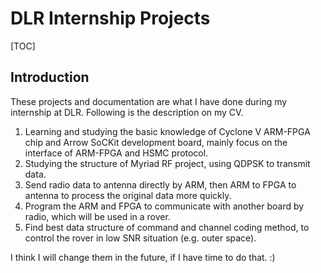 # DLR Internship Projects

[TOC]

## Introduction

These projects and documentation are what I have done during my internship at DLR. Following is the description on my CV.

1. Learning and studying the basic knowledge of Cyclone V ARM-FPGA chip and Arrow SoCKit development board, mainly focus on the interface of ARM-FPGA and HSMC protocol.
2. Studying the structure of Myriad RF project, using QDPSK to transmit data.
3. Send radio data to antenna directly by ARM, then ARM to FPGA to antenna to process the original data more quickly.
4. Program the ARM and FPGA to communicate with another board by radio, which will be used in a rover.
5. Find best data structure of command and channel coding method, to control the rover in low SNR situation (e.g. outer space).

I think I will change them in the future, if I have time to do that. :)
